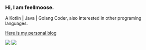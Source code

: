 ### Hi, I am feellmoose.

A Kotlin | Java | Golang Coder, also interested in other programing languages. 

[Here is my personal blog](http://feellmoose.fun)

<img src = "https://github-readme-stats.vercel.app/api?username=feellmoose&theme=graywhite&hide=issues"/>
<img src = "https://github-readme-stats.vercel.app/api/top-langs/?username=feellmoose&layout=compact"/>
